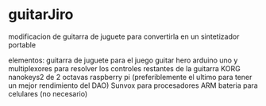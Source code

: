 # guitarJiro
modificacion de guitarra de juguete para convertirla en un sintetizador portable

elementos:
guitarra de juguete para el juego guitar hero 
arduino uno y multiplexores para resolver los controles restantes de la guitarra
KORG nanokeys2 de 2 octavas 
raspberry pi (preferiblemente el ultimo para tener un mejor rendimiento del DAO)
Sunvox para procesadores ARM
bateria para celulares (no necesario)
